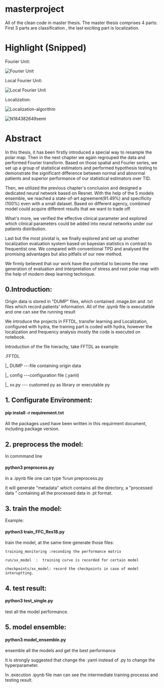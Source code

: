 # masterproject
All of the clean code in master thesis. The master thesis comprises 4 parts:   First 3 parts are classification , the  last exciting part is localization.


# Highlight (Snipped)

Fourier Unit:

![Fourier Unit](https://github.com/timnotavailable/masterproject/assets/92996426/44ed7fd6-e434-45fc-b2c3-f28367ccedcd)

Local Fourier Unit:

![Local Fourier Unit](https://github.com/timnotavailable/masterproject/assets/92996426/065b876d-9081-49a5-9c9c-78bf8d0652dc)

Localization:

![Localization-algorithm](https://github.com/timnotavailable/masterproject/assets/92996426/913f3afc-0165-4959-9c65-1451689a031a)

![N184382649semi](https://github.com/timnotavailable/masterproject/assets/92996426/984e404a-f98e-48d6-8311-5e85af4e47d3)


# Abstract
In this thesis, it has been firstly introduced a special way to resample the polar map. Then in the next chapter we again regrouped the data and performed Fourier transform. Based on those spatial and Fourier series, we set up a group of statistical estimators and performed hypothesis testing to demonstrate the significant difference between normal and abnormal patients and  superior performance of our statistical estimators over TID.

Then, we utilized the previous chapter's conclusion and designed a dedicated neural network based on Resnet. With the help of the 5 models ensemble, we reached a state-of-art agreement(91.49\%) and specificity (100\%) even with a small dataset. Based on different agency, combined model could acquire different results that we want to trade off.

What's more, we verified the effective clinical parameter and explored which clinical parameters could  be added into neural networks under our patients distribution.

Last but the most pivotal is, we finally explored and set up another localization evaluation system  based on  bayesian statistics in contrast to frequentist one. We compared with conventional TPD and analysed the promising advantages but also pitfalls of our new method.

We firmly believed that our work have the potential to become the new generation of evaluation and interpretation of stress and rest polar map with the help of modern deep learning technique.


## 0.Introduction:

Origin data is stored in "DUMP" files, which contained .image.bin and .txt files which record patients' information.
All of the .ipynb file is executatble and one can see the running result

We introduce the projects in FFTDL, transfer learning and Localization, configured with  hydra, the training part is coded with hydra, however the localization and frequency analysis mostly the code is executed on notebook.


Introduction of the file hierachy, take FFTDL as example:

.FFTDL

 |_ DUMP       ---file containing origin data
 
 |_ config     ---configuration file (.yaml)
 
 |_ xx.py      --- customed py as library or executable py 
 


## 1. Configurate Environment:
#### pip install -r requirement.txt 

All the packages used have been written in this requirment document, including package version. 


## 2. preprocess the model:
In commmand line 
#### python3 preprocess.py
In a .ipynb file one can type %run preprocess.py

It will generate "metadata" which contains all the directory, a "processed data " containing all the processed data in .pt format.

## 3. train the model:
Example:
#### python3 train_FFC_Res18.py 

train the model, at the same time generate those files:

    training_monitoring :reconding the performance matrix
    
    run/xx_model  :  training curve is recorded for certain model
    
    checkpoints/xx_model: record the checkpoints in case of model interuptting.
    


## 4. test result:
#### python3 test_single.py

test all the model performance.

## 5. model ensemble:
#### python3 model_ensemble.py

ensemble all the models and get the best performance





It is strongly suggested that change the .yaml instead of .py to change the hyperparameter.

In .execution .ipynb file man can see the intermediate training processs and testing result.

